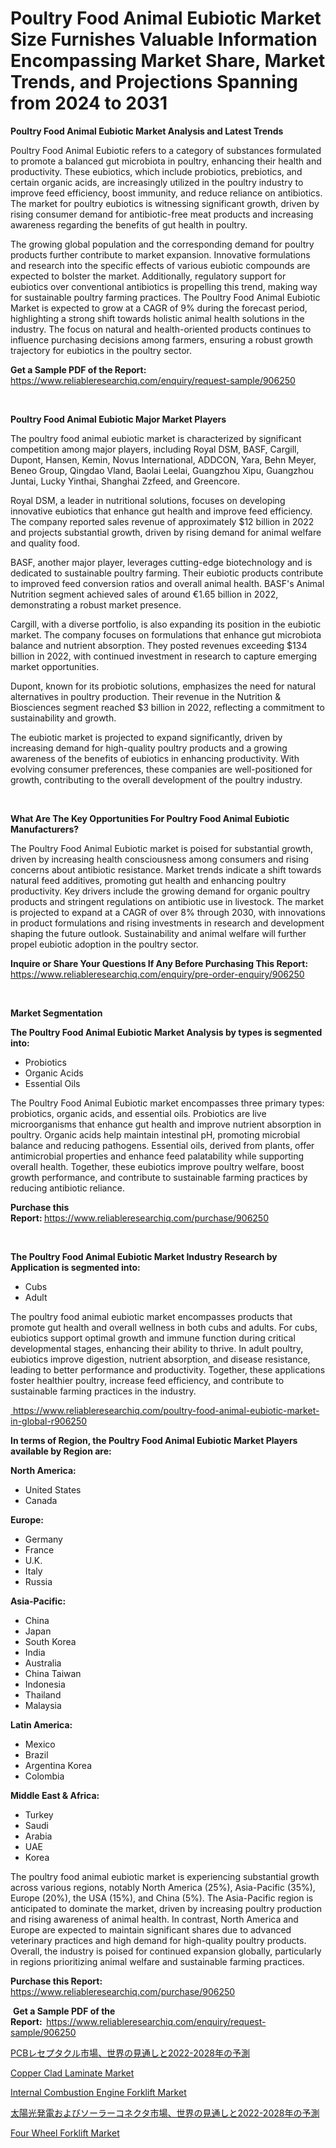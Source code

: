 <p><h1>Poultry Food Animal Eubiotic Market Size Furnishes Valuable Information Encompassing Market Share, Market Trends, and Projections Spanning from 2024 to 2031</h1></p><p><strong>Poultry Food Animal Eubiotic Market Analysis and Latest Trends</strong></p>
<p><p>Poultry Food Animal Eubiotic refers to a category of substances formulated to promote a balanced gut microbiota in poultry, enhancing their health and productivity. These eubiotics, which include probiotics, prebiotics, and certain organic acids, are increasingly utilized in the poultry industry to improve feed efficiency, boost immunity, and reduce reliance on antibiotics. The market for poultry eubiotics is witnessing significant growth, driven by rising consumer demand for antibiotic-free meat products and increasing awareness regarding the benefits of gut health in poultry. </p><p>The growing global population and the corresponding demand for poultry products further contribute to market expansion. Innovative formulations and research into the specific effects of various eubiotic compounds are expected to bolster the market. Additionally, regulatory support for eubiotics over conventional antibiotics is propelling this trend, making way for sustainable poultry farming practices. The Poultry Food Animal Eubiotic Market is expected to grow at a CAGR of 9% during the forecast period, highlighting a strong shift towards holistic animal health solutions in the industry. The focus on natural and health-oriented products continues to influence purchasing decisions among farmers, ensuring a robust growth trajectory for eubiotics in the poultry sector.</p></p>
<p><strong>Get a Sample PDF of the Report:&nbsp;</strong> <a href="https://www.reliableresearchiq.com/enquiry/request-sample/906250">https://www.reliableresearchiq.com/enquiry/request-sample/906250</a></p>
<p>&nbsp;</p>
<p><strong>Poultry Food Animal Eubiotic Major Market Players</strong></p>
<p><p>The poultry food animal eubiotic market is characterized by significant competition among major players, including Royal DSM, BASF, Cargill, Dupont, Hansen, Kemin, Novus International, ADDCON, Yara, Behn Meyer, Beneo Group, Qingdao Vland, Baolai Leelai, Guangzhou Xipu, Guangzhou Juntai, Lucky Yinthai, Shanghai Zzfeed, and Greencore.</p><p>Royal DSM, a leader in nutritional solutions, focuses on developing innovative eubiotics that enhance gut health and improve feed efficiency. The company reported sales revenue of approximately $12 billion in 2022 and projects substantial growth, driven by rising demand for animal welfare and quality food.</p><p>BASF, another major player, leverages cutting-edge biotechnology and is dedicated to sustainable poultry farming. Their eubiotic products contribute to improved feed conversion ratios and overall animal health. BASF's Animal Nutrition segment achieved sales of around €1.65 billion in 2022, demonstrating a robust market presence.</p><p>Cargill, with a diverse portfolio, is also expanding its position in the eubiotic market. The company focuses on formulations that enhance gut microbiota balance and nutrient absorption. They posted revenues exceeding $134 billion in 2022, with continued investment in research to capture emerging market opportunities.</p><p>Dupont, known for its probiotic solutions, emphasizes the need for natural alternatives in poultry production. Their revenue in the Nutrition & Biosciences segment reached $3 billion in 2022, reflecting a commitment to sustainability and growth.</p><p>The eubiotic market is projected to expand significantly, driven by increasing demand for high-quality poultry products and a growing awareness of the benefits of eubiotics in enhancing productivity. With evolving consumer preferences, these companies are well-positioned for growth, contributing to the overall development of the poultry industry.</p></p>
<p>&nbsp;</p>
<p><strong>What Are The Key Opportunities For Poultry Food Animal Eubiotic Manufacturers?</strong></p>
<p><p>The Poultry Food Animal Eubiotic market is poised for substantial growth, driven by increasing health consciousness among consumers and rising concerns about antibiotic resistance. Market trends indicate a shift towards natural feed additives, promoting gut health and enhancing poultry productivity. Key drivers include the growing demand for organic poultry products and stringent regulations on antibiotic use in livestock. The market is projected to expand at a CAGR of over 8% through 2030, with innovations in product formulations and rising investments in research and development shaping the future outlook. Sustainability and animal welfare will further propel eubiotic adoption in the poultry sector.</p></p>
<p><strong>Inquire or Share Your Questions If Any Before Purchasing This Report:</strong> <a href="https://www.reliableresearchiq.com/enquiry/pre-order-enquiry/906250">https://www.reliableresearchiq.com/enquiry/pre-order-enquiry/906250</a></p>
<p>&nbsp;</p>
<p><strong>Market Segmentation</strong></p>
<p><strong>The Poultry Food Animal Eubiotic Market Analysis by types is segmented into:</strong></p>
<p><ul><li>Probiotics</li><li>Organic Acids</li><li>Essential Oils</li></ul></p>
<p><p>The Poultry Food Animal Eubiotic market encompasses three primary types: probiotics, organic acids, and essential oils. Probiotics are live microorganisms that enhance gut health and improve nutrient absorption in poultry. Organic acids help maintain intestinal pH, promoting microbial balance and reducing pathogens. Essential oils, derived from plants, offer antimicrobial properties and enhance feed palatability while supporting overall health. Together, these eubiotics improve poultry welfare, boost growth performance, and contribute to sustainable farming practices by reducing antibiotic reliance.</p></p>
<p><strong>Purchase this Report:&nbsp;</strong><a href="https://www.reliableresearchiq.com/purchase/906250">https://www.reliableresearchiq.com/purchase/906250</a></p>
<p>&nbsp;</p>
<p><strong>The Poultry Food Animal Eubiotic Market Industry Research by Application is segmented into:</strong></p>
<p><ul><li>Cubs</li><li>Adult</li></ul></p>
<p><p>The poultry food animal eubiotic market encompasses products that promote gut health and overall wellness in both cubs and adults. For cubs, eubiotics support optimal growth and immune function during critical developmental stages, enhancing their ability to thrive. In adult poultry, eubiotics improve digestion, nutrient absorption, and disease resistance, leading to better performance and productivity. Together, these applications foster healthier poultry, increase feed efficiency, and contribute to sustainable farming practices in the industry.</p></p>
<p><a href="https://www.reliableresearchiq.com/poultry-food-animal-eubiotic-market-in-global-r906250">&nbsp;https://www.reliableresearchiq.com/poultry-food-animal-eubiotic-market-in-global-r906250</a></p>
<p><strong>In terms of Region, the Poultry Food Animal Eubiotic Market Players available by Region are:</strong></p>
<p>
    <p> <strong> North America: </strong>
        <ul>
            <li>United States</li>
            <li>Canada</li>
        </ul>
        </p> 
    <p> <strong> Europe: </strong>
        <ul>
            <li>Germany</li>
            <li>France</li>
            <li>U.K.</li>
            <li>Italy</li>
            <li>Russia</li>
        </ul>
        </p> 
    <p> <strong> Asia-Pacific: </strong>
        <ul>
            <li>China</li>
            <li>Japan</li>
            <li>South Korea</li>
            <li>India</li>
            <li>Australia</li>
            <li>China Taiwan</li>
            <li>Indonesia</li>
            <li>Thailand</li>
            <li>Malaysia</li>
        </ul>
        </p> 
    <p> <strong> Latin America: </strong>
        <ul>
            <li>Mexico</li>
            <li>Brazil</li>
            <li>Argentina Korea</li>
            <li>Colombia</li>
        </ul>
        </p> 
    <p> <strong> Middle East & Africa: </strong>
        <ul>
            <li>Turkey</li>
            <li>Saudi</li>
            <li>Arabia</li>
            <li>UAE</li>
            <li>Korea</li>
        </ul>
    </p>
    </p>
<p><p>The poultry food animal eubiotic market is experiencing substantial growth across various regions, notably North America (25%), Asia-Pacific (35%), Europe (20%), the USA (15%), and China (5%). The Asia-Pacific region is anticipated to dominate the market, driven by increasing poultry production and rising awareness of animal health. In contrast, North America and Europe are expected to maintain significant shares due to advanced veterinary practices and high demand for high-quality poultry products. Overall, the industry is poised for continued expansion globally, particularly in regions prioritizing animal welfare and sustainable farming practices.</p></p>
<p><strong>Purchase this Report: </strong><a href="https://www.reliableresearchiq.com/purchase/906250">https://www.reliableresearchiq.com/purchase/906250</a></p>
<p>&nbsp;<strong>Get a Sample PDF of the Report:&nbsp;&nbsp;</strong><a href="https://www.reliableresearchiq.com/enquiry/request-sample/906250">https://www.reliableresearchiq.com/enquiry/request-sample/906250</a></p>
<p><strong></strong></p>
<p><p><a href="https://medium.com/@susanjprice2023/pcb-receptacles-market-global-outlook-and-forecast-2022-2028-market-%E3%81%AF-%E3%82%B3%E3%82%B9%E3%83%88%E7%AE%A1%E7%90%86%E3%81%A8%E5%8A%B9%E7%8E%87%E5%90%91%E4%B8%8A%E3%82%92%E5%84%AA%E5%85%88%E3%81%97%E3%81%BE%E3%81%99-2b837fe5b8b0">PCBレセプタクル市場、世界の見通しと2022-2028年の予測</a></p><p><a href="https://issuu.com/reportprime-2/docs/copper-clad-laminate-market-size-20_c85d926eeb7959">Copper Clad Laminate Market</a></p><p><a href="https://medium.com/@joanstweart75/this-report-on-internal-combustion-engine-forklift-market-is-a-comprehensive-analysis-of-market-5aecbc536a81">Internal Combustion Engine Forklift Market</a></p><p><a href="https://medium.com/@susanjprice2023/photovoltaic-solar-connectors-market-global-outlook-and-forecast-2022-2028-a9ed22d83d8b">太陽光発電およびソーラーコネクタ市場、世界の見通しと2022-2028年の予測</a></p><p><a href="https://medium.com/@joanstweart75/the-market-study-covers-the-four-wheel-forklift-market-across-various-segments-3a60f9caedf9">Four Wheel Forklift Market</a></p></p>